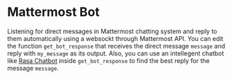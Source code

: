 # Mattermost Bot
Listening for direct messages in Mattermost chatting system and reply to them automatically using a websockt through Mattermost API. You can edit the function `get_bot_response` that receives the direct message `message` and reply with `my_message` as its output. Also, you can use an intellegent chatbot like [Rasa Chatbot](https://rasa.com/) inside `get_bot_response` to find the best reply for the message `message`.
